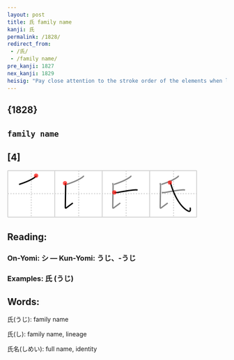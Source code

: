 ```yaml
---
layout: post
title: 氏 family name
kanji: 氏
permalink: /1828/
redirect_from:
 - /氏/
 - /family name/
pre_kanji: 1827
nex_kanji: 1829
heisig: "Pay close attention to the stroke order of the elements when learning to write this character. The elements: a long <i>drop</i> . . . <i>fishhook</i> . . . a <i>one</i> . . . <i>fishhook</i>."
---
```


## {1828}

## `family name`

## [4]

<div class="stroke"><img src="../images/E6B08F.png" /></div>

## Reading:

### On-Yomi: シ &mdash; Kun-Yomi: うじ、-うじ

### Examples: 氏 (うじ)

## Words:

氏(うじ): family name

氏(し): family name, lineage

氏名(しめい): full name, identity
